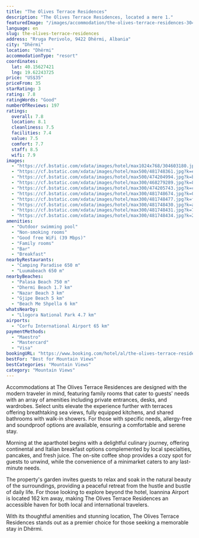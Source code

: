 ```yaml
---
title: "The Olives Terrace Residences"
description: "The Olives Terrace Residences, located a mere 1."
featuredImage: "/images/accommodation/the-olives-terrace-residences-304603180.jpg"
language: en
slug: the-olives-terrace-residences
address: "Rruga Perivolo, 9422 Dhërmi, Albania"
city: "Dhërmi"
location: "Dhërmi"
accommodationType: "resort"
coordinates:
  lat: 40.15627421
  lng: 19.62243725
price: "US$35"
priceFrom: 35
starRating: 3
rating: 7.8
ratingWords: "Good"
numberOfReviews: 197
ratings:
  overall: 7.8
  location: 8.1
  cleanliness: 7.5
  facilities: 7.4
  value: 7.5
  comfort: 7.7
  staff: 8.5
  wifi: 7.9
images:
  - "https://cf.bstatic.com/xdata/images/hotel/max1024x768/304603180.jpg?k=80f96d7527ee49037a2492d5a9917ad013aaa401b6ab7367a3f593940d325e22&o=&hp=1"
  - "https://cf.bstatic.com/xdata/images/hotel/max500/481748361.jpg?k=ebb816ab98674cdf0347972c295367866e22d24307d341e4f4be36e10d503fa7&o=&hp=1"
  - "https://cf.bstatic.com/xdata/images/hotel/max500/474204994.jpg?k=b9dd74315d1828b7c402df0441c2d4e664a405d15453b02e20a39e906fe86a37&o=&hp=1"
  - "https://cf.bstatic.com/xdata/images/hotel/max300/468279289.jpg?k=8ad6f50d0013be9c4698b6bcbc03f5638209f27628b452058a09fde81c8b3c58&o=&hp=1"
  - "https://cf.bstatic.com/xdata/images/hotel/max300/474205743.jpg?k=c369e95458c484521ee6e4a30655c853ed4f32a9331655a64b92233b134b0d7d&o=&hp=1"
  - "https://cf.bstatic.com/xdata/images/hotel/max300/481748674.jpg?k=057bede8d34dabf35bda1e55858e3cd5793f90e1e2f2d30c947850fe85d88bf6&o=&hp=1"
  - "https://cf.bstatic.com/xdata/images/hotel/max300/481748477.jpg?k=f045f7f32635141f7a51d4256670483499d3197036685c1200011e9592d77fb6&o=&hp=1"
  - "https://cf.bstatic.com/xdata/images/hotel/max300/481748430.jpg?k=a81c7159a015120176748735a1abda4cc7c4ba85e3812e57f5e6eb7dd717f459&o=&hp=1"
  - "https://cf.bstatic.com/xdata/images/hotel/max300/481748431.jpg?k=7c06fe96dccd87c1f6121ba5576a9a60f945fe3c7bb25a2d96bed8ea899fbeaa&o=&hp=1"
  - "https://cf.bstatic.com/xdata/images/hotel/max300/481748434.jpg?k=299d3036bafe779bcba22f99aa781049aabd7889956f5fa1865ebf83c8383a60&o=&hp=1"
amenities:
  - "Outdoor swimming pool"
  - "Non-smoking rooms"
  - "Good free WiFi (39 Mbps)"
  - "Family rooms"
  - "Bar"
  - "Breakfast"
nearbyRestaurants:
  - "Camping Paradise 650 m"
  - "Luumabeach 650 m"
nearbyBeaches:
  - "Palasa Beach 750 m"
  - "Dhermi Beach 1.7 km"
  - "Nazar Beach 3 km"
  - "Gjipe Beach 5 km"
  - "Beach Me Shpella 6 km"
whatsNearby:
  - "Llogora National Park 4.7 km"
airports:
  - "Corfu International Airport 65 km"
paymentMethods:
  - "Maestro"
  - "Mastercard"
  - "Visa"
bookingURL: "https://www.booking.com/hotel/al/the-olives-terrace-residences.en-gb.html?aid=8035640"
bestFor: "Best for Mountain Views"
bestCategories: "Mountain Views"
category: "Mountain Views"
---
```


Accommodations at The Olives Terrace Residences are designed with the modern traveler in mind, featuring family rooms that cater to guests' needs with an array of amenities including private entrances, desks, and wardrobes. Select units elevate the experience further with terraces offering breathtaking sea views, fully equipped kitchens, and shared bathrooms with walk-in showers. For those with specific needs, allergy-free and soundproof options are available, ensuring a comfortable and serene stay.

Morning at the aparthotel begins with a delightful culinary journey, offering continental and Italian breakfast options complemented by local specialties, pancakes, and fresh juice. The on-site coffee shop provides a cozy spot for guests to unwind, while the convenience of a minimarket caters to any last-minute needs.

The property's garden invites guests to relax and soak in the natural beauty of the surroundings, providing a peaceful retreat from the hustle and bustle of daily life. For those looking to explore beyond the hotel, Ioannina Airport is located 162 km away, making The Olives Terrace Residences an accessible haven for both local and international travelers.

With its thoughtful amenities and stunning location, The Olives Terrace Residences stands out as a premier choice for those seeking a memorable stay in Dhërmi.